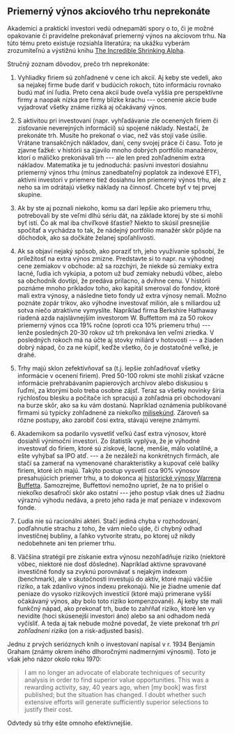 ## Priemerný výnos akciového trhu neprekonáte

Akademici a praktickí investori vedú odnepamäti spory o to, či je možné opakovanie či pravidelne prekonávať priemerný výnos na akciovom trhu.
Na túto tému preto existuje rozsiahla literatúra; na ukážku vyberám zrozumiteľnú a výstižnú knihu [The Incredible Shrinking Alpha](https://www.amazon.com/Incredible-Shrinking-Alpha-2nd-successful/dp/0857198246).

Stručný zoznam dôvodov, prečo trh neprekonáte:

1. Vyhliadky firiem sú zohľadnené v cene ich akcií. Aj keby ste vedeli, ako sa nejakej firme bude dariť v budúcich rokoch, túto informáciu rovnako budú mať iní ľudia. Preto cena akcií bude oveľa vyššia pre perspektívne firmy a naopak nízka pre firmy blízke krachu --- ocenenie akcie bude vyjadrovať všetky známe riziká aj očakávaný výnos.

2. S aktivitou pri investovaní (napr. vyhľadávanie zle ocenených firiem či zisťovanie neverejných informácií) sú spojené náklady. Nestačí, že prekonáte trh. Musíte ho prekonať o viac, než vás stojí vaše úsilie. Vrátane transakčných nákladov, daní, ceny svojej práce či času. Toto je zjavne ťažké: v histórii sa zjavilo mnoho dobrých portfólio manažérov, ktorí o máličko prekonávali trh --- ale len pred zohľadnením extra nákladov. Matematika je tu jednoduchá: pasívni investori dosiahnu priemerný výnos trhu (mínus zanedbateľný poplatok za indexové ETF), aktívni investori v priemere tiež dosiahnu len priemerný výnos trhu, ale z neho sa im odrátajú všetky náklady na činnosť. Chcete byť v tej prvej skupine.

3. Ak by ste aj poznali niekoho, komu sa darí lepšie ako priemeru trhu, potrebovali by ste veľmi dlhú sériu dát, na základe ktorej by ste si mohli byť istí. Čo ak mal iba chvíľkové šťastie? Niekto to skúsil presnejšie spočítať a vychádza to tak, že nádejný portfólio manažér skôr pôjde na dôchodok, ako sa dočkáte želanej spoľahlivosti.

4. Ak sa objaví nejaký spôsob, ako poraziť trh, jeho využívanie spôsobí, že príležitosť na extra výnos zmizne. Predstavte si to napr. na výhodnej cene zemiakov v obchode: až sa rozchýri, že niekde sú zemiaky extra lacné, ľudia ich vykúpia, a potom už buď zemiaky nebudú vôbec, alebo sa obchodník dovtípi, že predáva prilacno, a dvihne cenu. V histórii poznáme mnoho príkladov toho, ako kapitál smeroval do fondov, ktoré mali extra výnosy, a následne tieto fondy už extra výnosy nemali. Možno poznáte zopár trikov, ako výhodne investovať milión, ale s miliardou už sotva niečo atraktívne vymyslíte. Napríklad firma Berkshire Hathaway riadená azda najslávnejším investorom W. Buffettom má za 50 rokov priemerný výnos cca 19% ročne (oproti cca 10% priemeru trhu) --- lenže posledných 20-30 rokov už trh prekonáva len veľmi zriedka. V posledných rokoch má na účte aj stovky miliárd v hotovosti --- a žiaden dobrý nápad, čo za ne kúpiť, keďže 
všetko, čo je dostatočné veľké, je drahé.

5. Trhy majú sklon zefektívňovať sa (t.j. lepšie zohľadňovať všetky informácie v ocenení firiem). Pred 50-100 rokmi ste mohli získať vzácne informácie prehrabávaním papierových archívov alebo diskusiou s ľuďmi, za ktorými bolo treba osobne zájsť. Teraz sa všetky novinky šíria rýchlosťou blesku a počítače ich spracujú a zohľadnia pri obchodovaní na burze skôr, ako sa ku vám dostanú. Napríklad oznámenia publikované firmami sú typicky zohľadnené za niekoľko [milisekúnd](https://www.sciencedirect.com/science/article/abs/pii/S1566014120305872). Zároveň sa rôzne postupy, ako zarobiť čosi extra, stávajú verejne známymi.

6. Akademikom sa podarilo vysvetliť veľkú časť extra výnosov, ktoré dosiahli výnimoční investori. Zo štatistík vyplýva, že je výhodné investovať do firiem, ktoré sú ziskové, lacné, menšie, málo volatilné, a ešte vyhýbať sa IPO atď. --- a že nezáleží na konkrétnych firmách, ale stačí sa zamerať na vymenované charakteristiky a kupovať celé balíky firiem, ktoré ich majú. Takýto postup vysvetlí cca 90% výnosov presahujúcich priemer trhu, a to dokonca aj [historické výnosy Warrena Buffetta](https://papers.ssrn.com/sol3/papers.cfm?abstract_id=3197185). Samozrejme, Buffettovi nemožno uprieť, že na to prišiel o niekoľko desaťročí skôr ako ostatní --- jeho postup však dnes už žiadnu výraznú výhodu nedáva, a preto jeho rada je mať peniaze v indexovom fonde.

7. Ľudia nie sú racionálni aktéri. Stačí jediná chyba v rozhodovaní, podľahnutie strachu z toho, že vám niečo ujde, či chybný odhad investičnej bubliny, a ľahko vytvoríte stratu, po ktorej už nikdy nedobehnete ani ten priemer trhu.

8. Väčšina stratégií pre získanie extra výnosu nezohľadňuje riziko (niektoré vôbec, niektoré nie dosť dôsledne). Napríklad aktívne spravované investičné fondy sa zvyknú porovnávať s nejakým indexom (benchmark), ale v skutočnosti investujú do aktív, ktoré majú väčšie riziko, a tak zdanlivo výnos indexu prekonajú. Nie je žiadne umenie dať peniaze do vysoko rizikových investícií (ktoré majú primerane vyšší očakávaný výnos, aby bolo toto riziko kompenzované). Aj keby ste mali funkčný nápad, ako prekonať trh, bude to zahŕňať riziko, ktoré len vy nevidíte (hoci skúsenejší investori áno) alebo sa ani odhadom nedá vyčísliť. A teda aj tak nebude možné povedať, že viete prekonať trh _pri zohľadnení rizika_ (on a risk-adjusted basis).

Jednu z prvých serióznych kníh o investovaní napísal v r. 1934 Benjamin Graham (známy okrem iného dlhoročnými nadmernými výnosmi). Toto je však jeho názor okolo roku 1970:
>   I am no longer an advocate of elaborate techniques of security analysis in order to find superior value opportunities. This was a rewarding activity, say, 40 years ago, when [my book] was first published; but the situation has changed. I doubt whether such extensive efforts will generate sufficiently superior selections to justify their cost.

Odvtedy sú trhy ešte omnoho efektívnejšie.